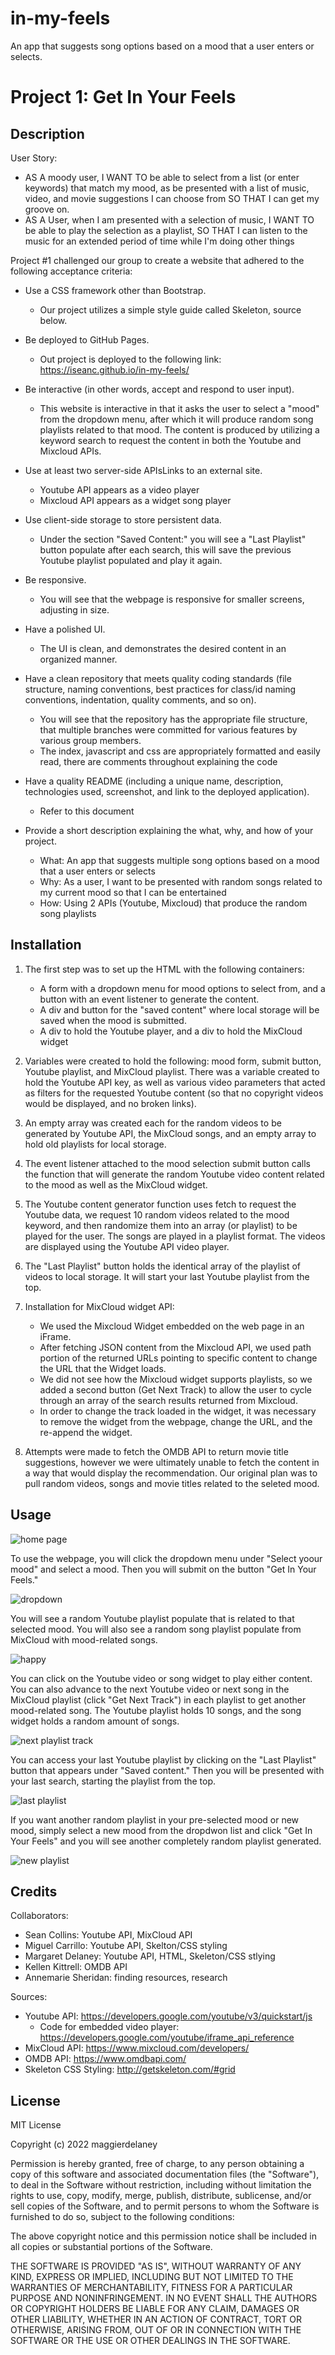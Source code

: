# in-my-feels
An app that suggests song options based on a mood that a user enters or selects.

# Project 1: Get In Your Feels

## Description

User Story:
- AS A moody user, I WANT TO be able to select from a list (or enter keywords) that match my mood, as be presented with a list of music, video, and movie suggestions I can choose from SO THAT I can get my groove on.
- AS A User, when I am presented with a selection of music, I WANT TO be able to play the selection as a playlist, SO THAT I can listen to the music for an extended period of time while I'm doing other things

Project #1 challenged our group to create a website that adhered to the following acceptance criteria:

- Use a CSS framework other than Bootstrap.
    - Our project utilizes a simple style guide called Skeleton, source below.

- Be deployed to GitHub Pages.
    - Out project is deployed to the following link: https://iseanc.github.io/in-my-feels/
    
- Be interactive (in other words, accept and respond to user input).
    - This website is interactive in that it asks the user to select a "mood" from the dropdown menu, after which it will produce random song playlists related to that mood. The content is produced by utilizing a keyword search to request the content in both the Youtube and Mixcloud APIs.

- Use at least two server-side APIsLinks to an external site.
    - Youtube API appears as a video player
    - Mixcloud API appears as a widget song player

- Use client-side storage to store persistent data.
    - Under the section "Saved Content:" you will see a "Last Playlist" button populate after each search, this will save the previous Youtube playlist populated and play it again.

- Be responsive.
    - You will see that the webpage is responsive for smaller screens, adjusting in size.

- Have a polished UI.
    - The UI is clean, and demonstrates the desired content in an organized manner.

- Have a clean repository that meets quality coding standards (file structure, naming conventions, best practices for class/id naming conventions, indentation, quality comments, and so on).
    - You will see that the repository has the appropriate file structure, that multiple branches were committed for various features by various group members.
    - The index, javascript and css are appropriately formatted and easily read, there are comments throughout explaining the code

- Have a quality README (including a unique name, description, technologies used, screenshot, and link to the deployed application).
    - Refer to this document

- Provide a short description explaining the what, why, and how of your project.
    - What: An app that suggests multiple song options based on a mood that a user enters or selects
    - Why: As a user, I want to be presented with random songs related to my current mood so that I can be entertained
    - How: Using 2 APIs (Youtube, Mixcloud) that produce the random song playlists

## Installation

1. The first step was to set up the HTML with the following containers:
    - A form with a dropdown menu for mood options to select from, and a button with an event listener to generate the content.
    - A div and button for the "saved content" where local storage will be saved when the mood is submitted.
    - A div to hold the Youtube player, and a div to hold the MixCloud widget

2. Variables were created to hold the following: mood form, submit button, Youtube playlist, and MixCloud playlist. There was a variable created to hold the Youtube API key, as well as various video parameters that acted as filters for the requested Youtube content (so that no copyright videos would be displayed, and no broken links).

3. An empty array was created each for the random videos to be generated by Youtube API, the MixCloud songs, and an empty array to hold old playlists for local storage.

4. The event listener attached to the mood selection submit button calls the function that will generate the random Youtube video content related to the mood as well as the MixCloud widget.

5. The Youtube content generator function uses fetch to request the Youtube data, we request 10 random videos related to the mood keyword, and then randomize them into an array (or playlist) to be played for the user. The songs are played in a playlist format. The videos are displayed using the Youtube API video player.

6. The "Last Playlist" button holds the identical array of the playlist of videos to local storage. It will start your last Youtube playlist from the top.

7. Installation for MixCloud widget API:
    - We used the Mixcloud Widget embedded on the web page in an iFrame.
    - After fetching JSON content from the Mixcloud API, we used path portion of the returned URLs pointing to specific content to change the URL that the Widget loads.
    - We did not see how the Mixcloud widget supports playlists, so we added a second button (Get Next Track) to allow the user to cycle through an array of the search results returned from Mixcloud.
    - In order to change the track loaded in the widget, it was necessary to remove the widget from the webpage, change the URL, and the re-append the widget.

8. Attempts were made to fetch the OMDB API to return movie title suggestions, however we were ultimately unable to fetch the content in a way that would display the recommendation. Our original plan was to pull random videos, songs and movie titles related to the seleted mood.

## Usage

![home page](./assets/images/home-page.png)

To use the webpage, you will click the dropdown menu under "Select yoour mood" and select a mood. Then you will submit on the button "Get In Your Feels."

![dropdown](./assets/images/dropdown.png)

You will see a random Youtube playlist populate that is related to that selected mood. You will also see a random song playlist populate from MixCloud with mood-related songs.

![happy](./assets/images/happy.png)

You can click on the Youtube video or song widget to play either content. You can also advance to the next Youtube video or next song in the MixCloud playlist (click "Get Next Track") in each playlist to get another mood-related song. The Youtube playlist holds 10 songs, and the song widget holds a random amount of songs.

![next playlist track](./assets/images/next-track.png)

You can access your last Youtube playlist by clicking on the "Last Playlist" button that appears under "Saved content." Then you will be presented with your last search, starting the playlist from the top.

![last playlist](./assets/images/last-playlist.png)

If you want another random playlist in your pre-selected mood or new mood, simply select a new mood from the dropdwon list and click "Get In Your Feels" and you will see another completely random playlist generated.

![new playlist](./assets/images/new-playlist.png)

## Credits

Collaborators: 
- Sean Collins: Youtube API, MixCloud API
- Miguel Carrillo: Youtube API, Skelton/CSS styling
- Margaret Delaney: Youtube API, HTML, Skeleton/CSS stlying
- Kellen Kittrell: OMDB API
- Annemarie Sheridan: finding resources, research

Sources:
- Youtube API: https://developers.google.com/youtube/v3/quickstart/js
    - Code for embedded video player: https://developers.google.com/youtube/iframe_api_reference
- MixCloud API: https://www.mixcloud.com/developers/
- OMDB API: https://www.omdbapi.com/
- Skeleton CSS Styling: http://getskeleton.com/#grid

## License

MIT License

Copyright (c) 2022 maggierdelaney

Permission is hereby granted, free of charge, to any person obtaining a copy
of this software and associated documentation files (the "Software"), to deal
in the Software without restriction, including without limitation the rights
to use, copy, modify, merge, publish, distribute, sublicense, and/or sell
copies of the Software, and to permit persons to whom the Software is
furnished to do so, subject to the following conditions:

The above copyright notice and this permission notice shall be included in all
copies or substantial portions of the Software.

THE SOFTWARE IS PROVIDED "AS IS", WITHOUT WARRANTY OF ANY KIND, EXPRESS OR
IMPLIED, INCLUDING BUT NOT LIMITED TO THE WARRANTIES OF MERCHANTABILITY,
FITNESS FOR A PARTICULAR PURPOSE AND NONINFRINGEMENT. IN NO EVENT SHALL THE
AUTHORS OR COPYRIGHT HOLDERS BE LIABLE FOR ANY CLAIM, DAMAGES OR OTHER
LIABILITY, WHETHER IN AN ACTION OF CONTRACT, TORT OR OTHERWISE, ARISING FROM,
OUT OF OR IN CONNECTION WITH THE SOFTWARE OR THE USE OR OTHER DEALINGS IN THE
SOFTWARE.